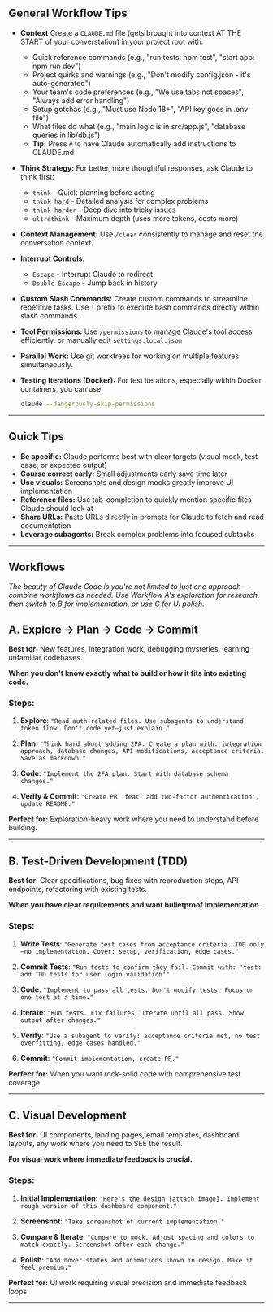 ## General Workflow Tips

* **Context** Create a `CLAUDE.md` file (gets brought into context AT THE START of your converstation) in your project root with:
    * Quick reference commands (e.g., "run tests: npm test", "start app: npm run dev")
    * Project quirks and warnings (e.g., "Don't modify config.json - it's auto-generated")
    * Your team's code preferences (e.g., "We use tabs not spaces", "Always add error handling")
    * Setup gotchas (e.g., "Must use Node 18+", "API key goes in .env file")
    * What files do what (e.g., "main logic is in src/app.js", "database queries in lib/db.js")
    * **Tip:** Press `#` to have Claude automatically add instructions to CLAUDE.md


* **Think Strategy:** For better, more thoughtful responses, ask Claude to think first:
    * `think` - Quick planning before acting
    * `think hard` - Detailed analysis for complex problems
    * `think harder` - Deep dive into tricky issues
    * `ultrathink` - Maximum depth (uses more tokens, costs more)

* **Context Management:** Use `/clear` consistently to manage and reset the conversation context.

* **Interrupt Controls:**
    * `Escape` - Interrupt Claude to redirect
    * `Double Escape` - Jump back in history

* **Custom Slash Commands:** Create custom commands to streamline repetitive tasks. Use `!` prefix to execute bash commands directly within slash commands.

* **Tool Permissions:** Use `/permissions` to manage Claude's tool access efficiently. or manually edit `settings.local.json`

* **Parallel Work:** Use git worktrees for working on multiple features simultaneously.

* **Testing Iterations (Docker):**
    For test iterations, especially within Docker containers, you can use:
    
    ```bash
    claude --dangerously-skip-permissions
    ```


---

## Quick Tips

* **Be specific:** Claude performs best with clear targets (visual mock, test case, or expected output)
* **Course correct early:** Small adjustments early save time later
* **Use visuals:** Screenshots and design mocks greatly improve UI implementation
* **Reference files:** Use tab-completion to quickly mention specific files Claude should look at
* **Share URLs:** Paste URLs directly in prompts for Claude to fetch and read documentation
* **Leverage subagents:** Break complex problems into focused subtasks

---

## Workflows

*The beauty of Claude Code is you're not limited to just one approach—combine workflows as needed. Use Workflow A's exploration for research, then switch to B for implementation, or use C for UI polish.*

## A. Explore → Plan → Code → Commit

**Best for:** New features, integration work, debugging mysteries, learning unfamiliar codebases.

**When you don't know exactly what to build or how it fits into existing code.**

### Steps:

1. **Explore**: `"Read auth-related files. Use subagents to understand token flow. Don't code yet—just explain."`

2. **Plan**: `"Think hard about adding 2FA. Create a plan with: integration approach, database changes, API modifications, acceptance criteria. Save as markdown."`

3. **Code**: `"Implement the 2FA plan. Start with database schema changes."`

4. **Verify & Commit**: `"Create PR 'feat: add two-factor authentication', update README."`

**Perfect for:** Exploration-heavy work where you need to understand before building.

---

## B. Test-Driven Development (TDD)

**Best for:** Clear specifications, bug fixes with reproduction steps, API endpoints, refactoring with existing tests.

**When you have clear requirements and want bulletproof implementation.**

### Steps:

1. **Write Tests**: `"Generate test cases from acceptance criteria. TDD only—no implementation. Cover: setup, verification, edge cases."`

2. **Commit Tests**: `"Run tests to confirm they fail. Commit with: 'test: add TDD tests for user login validation'"`

3. **Code**: `"Implement to pass all tests. Don't modify tests. Focus on one test at a time."`

4. **Iterate**: `"Run tests. Fix failures. Iterate until all pass. Show output after changes."`

5. **Verify**: `"Use a subagent to verify: acceptance criteria met, no test overfitting, edge cases handled."`

6. **Commit**: `"Commit implementation, create PR."`

**Perfect for:** When you want rock-solid code with comprehensive test coverage.

---

## C. Visual Development

**Best for:** UI components, landing pages, email templates, dashboard layouts, any work where you need to SEE the result.

**For visual work where immediate feedback is crucial.**

### Steps:

1. **Initial Implementation**: `"Here's the design [attach image]. Implement rough version of this dashboard component."`

2. **Screenshot**: `"Take screenshot of current implementation."`

3. **Compare & Iterate**: `"Compare to mock. Adjust spacing and colors to match exactly. Screenshot after each change."`

4. **Polish**: `"Add hover states and animations shown in design. Make it feel premium."`

**Perfect for:** UI work requiring visual precision and immediate feedback loops.

---



